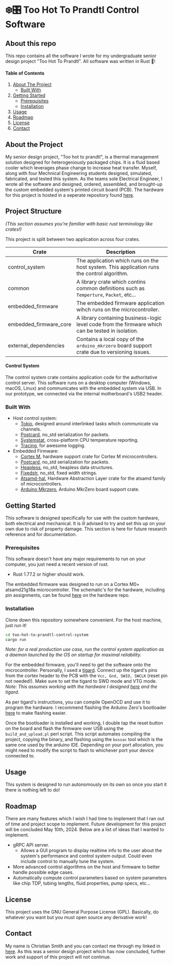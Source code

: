 # ❄️🎛️ Too Hot To Prandtl Control Software

## About this repo
This repo contains all the software I wrote for my undergraduate senior design project "Too Hot To Prandtl".
All software was written in Rust 🦀! 

<!-- TABLE OF CONTENTS -->
<div>
  <h4>Table of Contents</h4>
  <ol>
    <li>
      <a href="#about-the-project">About The Project</a>
      <ul>
        <li><a href="#built-with">Built With</a></li>
      </ul>
    </li>
    <li>
      <a href="#getting-started">Getting Started</a>
      <ul>
        <li><a href="#prerequisites">Prerequisites</a></li>
        <li><a href="#installation">Installation</a></li>
      </ul>
    </li>
    <li><a href="#usage">Usage</a></li>
    <li><a href="#roadmap">Roadmap</a></li>
    <li><a href="#license">License</a></li>
    <li><a href="#contact">Contact</a></li>
  </ol>
</div>


## About the Project
My senior design project, "Too hot to prandtl", is a thermal management solution designed for heterogeniously packaged chips.
It is a fluid based cooler which leverages phase change to increase heat transfer.
Myself, along with four Mechnical Engineering students designed, simulated, fabricated, and tested this system.
As the teams sole Electrical Engineer, I wrote all the software and designed, ordered, assembled, and brought-up the custom embedded system's printed circuit board (PCB).
The hardware for this project is hosted in a seperate repository found [here](https://github.com/Ymit24/prandtl-hardware/tree/main).

## Project Structure
_(This section assumes you're familiar with basic rust terminology like crates!)_

This project is split between two application across four crates.

| Crate | Description |
| ----- | ----------- |
| control_system | The application which runs on the host system. This application runs the control algorithm. |
| common | A library crate which contins common definitions such as `Temperture`, `Packet`, etc... |
| embedded_firmware | The embedded firmware application wihch runs on the microcontroller. |
| embedded_firmware_core | A library containing business-logic level code from the firmware which can be tested in isolation. |
| external_dependencies | Contains a local copy of the `arduino_mkrzero` board support crate due to versioning issues. |

#### Control System
The control system crate contains application code for the authoritative control server.
This software runs on a desktop computer (Windows, macOS, Linux) and communicates with the embedded system via USB.
In our prototype, we connected via the internal motherboard's USB2 header.

### Built With

- Host control system:
  - [Tokio](https://docs.rs/tokio/latest/tokio/), designed around interlinked tasks which communicate via channels.
  - [Postcard](https://docs.rs/postcard/latest/postcard/), no_std serialization for packets.
  - [Systemstat](https://docs.rs/systemstat/latest/systemstat/), cross-platform CPU temperature reporting.
  - [Tracing](https://docs.rs/tracing/latest/tracing/), for awesome logging.
- Embedded Firmware:
  - [Cortex M](https://docs.rs/cortex-m/latest/cortex_m/), hardware support crate for Cortex M microcontrollers.
  - [Postcard](https://docs.rs/postcard/latest/postcard/), no_std serialization for packets.
  - [Heapless](https://docs.rs/heapless/latest/heapless/), no_std, heapless data structures.
  - [Fixedstr](https://docs.rs/fixedstr/latest/fixedstr/), no_std, fixed width strings.
  - [Atsamd-hal](https://docs.rs/atsamd-hal/latest/atsamd_hal/), Hardware Abstraction Layer crate for the atsamd family of microcontrollers.
  - [Arduino Mkrzero](https://docs.rs/arduino_mkrzero/latest/arduino_mkrzero/), Arduino MkrZero board support crate.

## Getting Started
This software is designed specifically for use with the custom hardware, both electrical and mechanical. 
It is ill advised to try and set this up on your own due to risk of property damage. This section is here
for future research reference and for documentation.

### Prerequisites
This software doesn't have any major requirements to run on your computer, you just need a recent version of rust.
- Rust 1.77.2 or higher should work.

The embedded firmware was designed to run on a Cortex M0+ atsamd21g18a microcontroller.
The schematic's for the hardware, including pin assignments, can be found [here](https://github.com/Ymit24/prandtl-hardware/tree/main) on the hardware repo.

### Installation
Clone down this repository somewhere convenient. For the host machine, just run it!
```bash
cd too-hot-to-prandtl-control-system
cargo run
```

_Note: for a real production use case, run the control system application as a daemon launched by the OS on startup for maximal reliability._

For the embedded firmware, you'll need to get the software onto the microcontroller.
Personally, I used a [tigard](https://github.com/tigard-tools/tigard).
Connect up the tigard's pins from the cortex header to the PCB with the `Vcc, Gnd, SWIO, SWCLK` (reset pin not needed!).
Make sure to set the tigard to SWD mode and VTG mode.
_Note: This assumes working with the hardware I designed [here](https://github.com/Ymit24/prandtl-hardware/tree/main) and the tigard_.

As per tigard's instructions, you can compile OpenOCD and use it to program the hardware.
I recommend flashing the Arduino Zero's bootloader [here](https://github.com/arduino/ArduinoCore-samd/tree/master/bootloaders/zero) to make flashing easier.

Once the bootloader is installed and working, I double tap the reset button on the board and flash the firmware over USB using the `build_and_upload.pl` perl script.
This script automates compiling the project, copying the binary, and flashing using the `bossac` tool which is the same one used by the arduino IDE.
Depending on your port allocation, you might need to modify the script to flash to whichever port your device connected to.


## Usage
This system is designed to run autonomously on its own so once you start it there is nothing left to do!

## Roadmap
There are many features which I wish I had time to implement that I ran out of time and project scope to implement.
Future development for this project will be concluded May 10th, 2024. Below are a list of ideas that I wanted to implement.

- gRPC API server.
  - Allows a GUI program to display realtime info to the user about the system's performance and control system output. Could even include control to manually tune the system.
- More advanced control algorithms on the host and firmware to better handle possible edge cases.
- Automatically compute control parameters based on system parameters like chip TDP, tubing lengths, fluid properties, pump specs, etc...

## License
This project uses the GNU General Purpose License (GPL). Basically, do whatever you want but you must open source any derivative work!

## Contact
My name is Christian Smith and you can contact me through my linked in [here](https://www.linkedin.com/in/christian-ryan-smith/).
As this was a senior design project which has now concluded, further work and support of this project will not continue.

